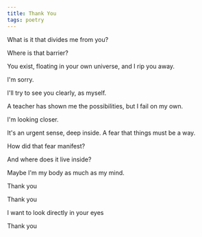 ```yaml
---
title: Thank You
tags: poetry
---
```


What is it that divides me from you? 

Where is that barrier? 

You exist, floating in your own universe, and I rip you away. 

I'm sorry. 

I'll try to see you clearly, as myself. 

A teacher has shown me the possibilities, but I fail on my own. 

I'm looking closer. 

It's an urgent sense, deep inside. A fear that things must be a way. 

How did that fear manifest? 

And where does it live inside? 

Maybe I'm my body as much as my mind. 

Thank you

Thank you

I want to look directly in your eyes

Thank you
